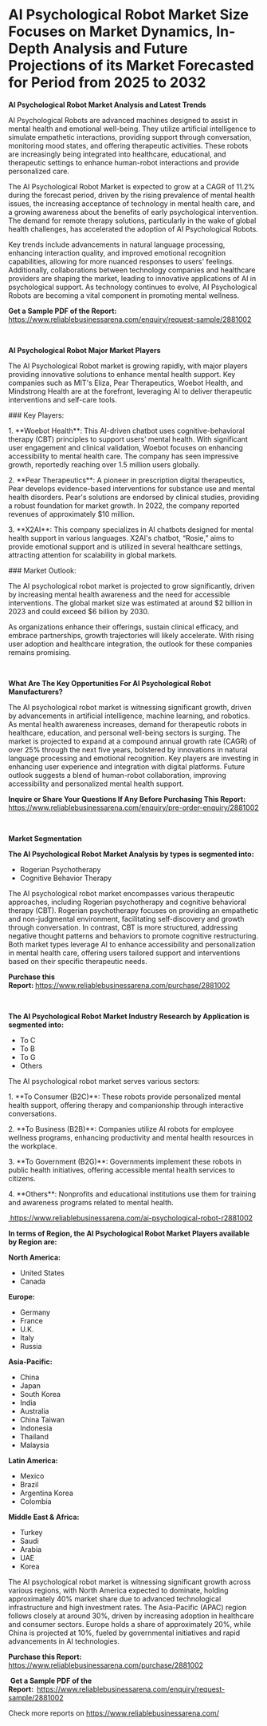 <p><h1>AI Psychological Robot Market Size Focuses on Market Dynamics, In-Depth Analysis and Future Projections of its Market Forecasted for Period from 2025 to 2032</h1></p><p><strong>AI Psychological Robot Market Analysis and Latest Trends</strong></p>
<p><p>AI Psychological Robots are advanced machines designed to assist in mental health and emotional well-being. They utilize artificial intelligence to simulate empathetic interactions, providing support through conversation, monitoring mood states, and offering therapeutic activities. These robots are increasingly being integrated into healthcare, educational, and therapeutic settings to enhance human-robot interactions and provide personalized care.</p><p>The AI Psychological Robot Market is expected to grow at a CAGR of 11.2% during the forecast period, driven by the rising prevalence of mental health issues, the increasing acceptance of technology in mental health care, and a growing awareness about the benefits of early psychological intervention. The demand for remote therapy solutions, particularly in the wake of global health challenges, has accelerated the adoption of AI Psychological Robots.</p><p>Key trends include advancements in natural language processing, enhancing interaction quality, and improved emotional recognition capabilities, allowing for more nuanced responses to users' feelings. Additionally, collaborations between technology companies and healthcare providers are shaping the market, leading to innovative applications of AI in psychological support. As technology continues to evolve, AI Psychological Robots are becoming a vital component in promoting mental wellness.</p></p>
<p><strong>Get a Sample PDF of the Report:&nbsp;</strong> <a href="https://www.reliablebusinessarena.com/enquiry/request-sample/2881002?utm_campaign=1420&utm_medium=2&utm_source=Github&utm_content=ia&utm_term=12032025&utm_id=ai-psychological-robot">https://www.reliablebusinessarena.com/enquiry/request-sample/2881002</a></p>
<p>&nbsp;</p>
<p><strong>AI Psychological Robot Major Market Players</strong></p>
<p><p>The AI Psychological Robot market is growing rapidly, with major players providing innovative solutions to enhance mental health support. Key companies such as MIT's Eliza, Pear Therapeutics, Woebot Health, and Mindstrong Health are at the forefront, leveraging AI to deliver therapeutic interventions and self-care tools.</p><p>### Key Players:</p><p>1. **Woebot Health**: This AI-driven chatbot uses cognitive-behavioral therapy (CBT) principles to support users’ mental health. With significant user engagement and clinical validation, Woebot focuses on enhancing accessibility to mental health care. The company has seen impressive growth, reportedly reaching over 1.5 million users globally.</p><p>2. **Pear Therapeutics**: A pioneer in prescription digital therapeutics, Pear develops evidence-based interventions for substance use and mental health disorders. Pear's solutions are endorsed by clinical studies, providing a robust foundation for market growth. In 2022, the company reported revenues of approximately $10 million.</p><p>3. **X2AI**: This company specializes in AI chatbots designed for mental health support in various languages. X2AI's chatbot, “Rosie,” aims to provide emotional support and is utilized in several healthcare settings, attracting attention for scalability in global markets.</p><p>### Market Outlook:</p><p>The AI psychological robot market is projected to grow significantly, driven by increasing mental health awareness and the need for accessible interventions. The global market size was estimated at around $2 billion in 2023 and could exceed $6 billion by 2030. </p><p>As organizations enhance their offerings, sustain clinical efficacy, and embrace partnerships, growth trajectories will likely accelerate. With rising user adoption and healthcare integration, the outlook for these companies remains promising.</p></p>
<p>&nbsp;</p>
<p><strong>What Are The Key Opportunities For AI Psychological Robot Manufacturers?</strong></p>
<p><p>The AI psychological robot market is witnessing significant growth, driven by advancements in artificial intelligence, machine learning, and robotics. As mental health awareness increases, demand for therapeutic robots in healthcare, education, and personal well-being sectors is surging. The market is projected to expand at a compound annual growth rate (CAGR) of over 25% through the next five years, bolstered by innovations in natural language processing and emotional recognition. Key players are investing in enhancing user experience and integration with digital platforms. Future outlook suggests a blend of human-robot collaboration, improving accessibility and personalized mental health support.</p></p>
<p><strong>Inquire or Share Your Questions If Any Before Purchasing This Report:</strong> <a href="https://www.reliablebusinessarena.com/enquiry/pre-order-enquiry/2881002?utm_campaign=1420&utm_medium=2&utm_source=Github&utm_content=ia&utm_term=12032025&utm_id=ai-psychological-robot">https://www.reliablebusinessarena.com/enquiry/pre-order-enquiry/2881002</a></p>
<p>&nbsp;</p>
<p><strong>Market Segmentation</strong></p>
<p><strong>The AI Psychological Robot Market Analysis by types is segmented into:</strong></p>
<p><ul><li>Rogerian Psychotherapy</li><li>Cognitive Behavior Therapy</li></ul></p>
<p><p>The AI psychological robot market encompasses various therapeutic approaches, including Rogerian psychotherapy and cognitive behavioral therapy (CBT). Rogerian psychotherapy focuses on providing an empathetic and non-judgmental environment, facilitating self-discovery and growth through conversation. In contrast, CBT is more structured, addressing negative thought patterns and behaviors to promote cognitive restructuring. Both market types leverage AI to enhance accessibility and personalization in mental health care, offering users tailored support and interventions based on their specific therapeutic needs.</p></p>
<p><strong>Purchase this Report:&nbsp;</strong><a href="https://www.reliablebusinessarena.com/purchase/2881002?utm_campaign=1420&utm_medium=2&utm_source=Github&utm_content=ia&utm_term=12032025&utm_id=ai-psychological-robot">https://www.reliablebusinessarena.com/purchase/2881002</a></p>
<p>&nbsp;</p>
<p><strong>The AI Psychological Robot Market Industry Research by Application is segmented into:</strong></p>
<p><ul><li>To C</li><li>To B</li><li>To G</li><li>Others</li></ul></p>
<p><p>The AI psychological robot market serves various sectors: </p><p>1. **To Consumer (B2C)**: These robots provide personalized mental health support, offering therapy and companionship through interactive conversations.</p><p>2. **To Business (B2B)**: Companies utilize AI robots for employee wellness programs, enhancing productivity and mental health resources in the workplace.</p><p>3. **To Government (B2G)**: Governments implement these robots in public health initiatives, offering accessible mental health services to citizens.</p><p>4. **Others**: Nonprofits and educational institutions use them for training and awareness programs related to mental health.</p></p>
<p><a href="https://www.reliablebusinessarena.com/ai-psychological-robot-r2881002?utm_campaign=1420&utm_medium=2&utm_source=Github&utm_content=ia&utm_term=12032025&utm_id=ai-psychological-robot">&nbsp;https://www.reliablebusinessarena.com/ai-psychological-robot-r2881002</a></p>
<p><strong>In terms of Region, the AI Psychological Robot Market Players available by Region are:</strong></p>
<p>
    <p> <strong> North America: </strong>
        <ul>
            <li>United States</li>
            <li>Canada</li>
        </ul>
        </p> 
    <p> <strong> Europe: </strong>
        <ul>
            <li>Germany</li>
            <li>France</li>
            <li>U.K.</li>
            <li>Italy</li>
            <li>Russia</li>
        </ul>
        </p> 
    <p> <strong> Asia-Pacific: </strong>
        <ul>
            <li>China</li>
            <li>Japan</li>
            <li>South Korea</li>
            <li>India</li>
            <li>Australia</li>
            <li>China Taiwan</li>
            <li>Indonesia</li>
            <li>Thailand</li>
            <li>Malaysia</li>
        </ul>
        </p> 
    <p> <strong> Latin America: </strong>
        <ul>
            <li>Mexico</li>
            <li>Brazil</li>
            <li>Argentina Korea</li>
            <li>Colombia</li>
        </ul>
        </p> 
    <p> <strong> Middle East & Africa: </strong>
        <ul>
            <li>Turkey</li>
            <li>Saudi</li>
            <li>Arabia</li>
            <li>UAE</li>
            <li>Korea</li>
        </ul>
    </p>
    </p>
<p><p>The AI psychological robot market is witnessing significant growth across various regions, with North America expected to dominate, holding approximately 40% market share due to advanced technological infrastructure and high investment rates. The Asia-Pacific (APAC) region follows closely at around 30%, driven by increasing adoption in healthcare and consumer sectors. Europe holds a share of approximately 20%, while China is projected at 10%, fueled by governmental initiatives and rapid advancements in AI technologies.</p></p>
<p><strong>Purchase this Report: </strong><a href="https://www.reliablebusinessarena.com/purchase/2881002?utm_campaign=1420&utm_medium=2&utm_source=Github&utm_content=ia&utm_term=12032025&utm_id=ai-psychological-robot">https://www.reliablebusinessarena.com/purchase/2881002</a></p>
<p>&nbsp;<strong>Get a Sample PDF of the Report:&nbsp;&nbsp;</strong><a href="https://www.reliablebusinessarena.com/enquiry/request-sample/2881002?utm_campaign=1420&utm_medium=2&utm_source=Github&utm_content=ia&utm_term=12032025&utm_id=ai-psychological-robot">https://www.reliablebusinessarena.com/enquiry/request-sample/2881002</a></p>
<p><strong></strong></p>
<p>Check more reports on <a href="https://www.reliablebusinessarena.com/?utm_campaign=1420&utm_medium=2&utm_source=Github&utm_content=ia&utm_term=12032025&utm_id=ai-psychological-robot">https://www.reliablebusinessarena.com/</a></p>
